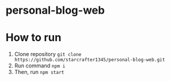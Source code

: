 # personal-blog-web

# How to run

1. Clone repository `git clone https://github.com/starcrafter1345/personal-blog-web.git`
2. Run command `npm i`
3. Then, run `npm start`
